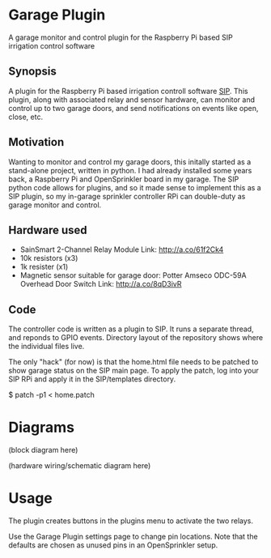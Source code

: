 # Garage Plugin
A garage monitor and control plugin for the Raspberry Pi based SIP irrigation control software

## Synopsis
A plugin for the Raspberry Pi based irrigation controll software  [SIP](https://github.com/Dan-in-CA/SIP).
This plugin, along with associated relay and sensor hardware, can monitor and control up to two garage doors, and send notifications on events like open, close, etc.

## Motivation
Wanting to monitor and control my garage doors, this initally started as a stand-alone project, written in python.
I had already installed some years back, a Raspberry Pi and OpenSprinkler board in my garage.
The SIP python code allows for plugins, and so it made sense to implement this as a SIP plugin, so my in-garage sprinkler controller RPi can double-duty as garage monitor and control.

## Hardware used
* SainSmart 2-Channel Relay Module 
  Link: http://a.co/61f2Ck4
* 10k resistors (x3)
* 1k resister (x1)
* Magnetic sensor suitable for garage door:
  Potter Amseco ODC-59A Overhead Door Switch
  Link: http://a.co/8qD3ivR

## Code
The controller code is written as a plugin to SIP. It runs a separate thread, and reponds to GPIO events.
Directory layout of the repository shows where the individual files live.

The only "hack" (for now) is that the home.html file needs to be patched to show garage status on the SIP main page.
To apply the patch, log into your SIP RPi and apply it in the SIP/templates directory.

$ patch -p1 < home.patch


Diagrams
============

(block diagram here)

(hardware wiring/schematic diagram here)

Usage
============
The plugin creates buttons in the plugins menu to activate the two relays.

Use the Garage Plugin settings page to change pin locations. Note that the defaults are chosen as unused pins in an OpenSprinkler setup.


